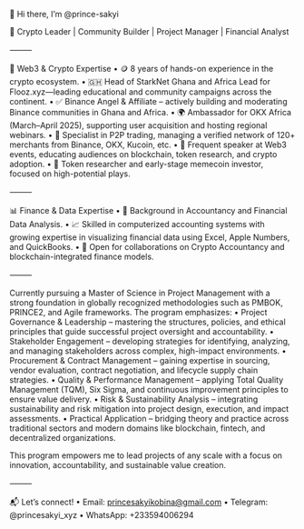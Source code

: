 👋 Hi there, I’m @prince-sakyi

🔹 Crypto Leader | Community Builder | Project Manager | Financial Analyst

⸻

🧠 Web3 & Crypto Expertise
	•	🪙 8 years of hands-on experience in the crypto ecosystem.
	•	🇬🇭 Head of StarkNet Ghana and Africa Lead for Flooz.xyz—leading educational and community campaigns across the continent.
	•	✅ Binance Angel & Affiliate – actively building and moderating Binance communities in Ghana and Africa.
	•	🌍 Ambassador for OKX Africa (March–April 2025), supporting user acquisition and hosting regional webinars.
	•	🧩 Specialist in P2P trading, managing a verified network of 120+ merchants from Binance, OKX, Kucoin, etc.
	•	📢 Frequent speaker at Web3 events, educating audiences on blockchain, token research, and crypto adoption.
	•	🚀 Token researcher and early-stage memecoin investor, focused on high-potential plays.

⸻

📊 Finance & Data Expertise
	•	🧾 Background in Accountancy and Financial Data Analysis.
	•	📈 Skilled in computerized accounting systems with growing expertise in visualizing financial data using Excel, Apple Numbers, and QuickBooks.
	•	💼 Open for collaborations on Crypto Accountancy and blockchain-integrated finance models.

⸻

Currently pursuing a Master of Science in Project Management with a strong foundation in globally recognized methodologies such as PMBOK, PRINCE2, and Agile frameworks. The program emphasizes:
	•	Project Governance & Leadership – mastering the structures, policies, and ethical principles that guide successful project oversight and accountability.
	•	Stakeholder Engagement – developing strategies for identifying, analyzing, and managing stakeholders across complex, high-impact environments.
	•	Procurement & Contract Management – gaining expertise in sourcing, vendor evaluation, contract negotiation, and lifecycle supply chain strategies.
	•	Quality & Performance Management – applying Total Quality Management (TQM), Six Sigma, and continuous improvement principles to ensure value delivery.
	•	Risk & Sustainability Analysis – integrating sustainability and risk mitigation into project design, execution, and impact assessments.
	•	Practical Application – bridging theory and practice across traditional sectors and modern domains like blockchain, fintech, and decentralized organizations.

This program empowers me to lead projects of any scale with a focus on innovation, accountability, and sustainable value creation.

⸻

📬 Let’s connect!
	•	Email: princesakyikobina@gmail.com
	•	Telegram: @princesakyi_xyz
	•	WhatsApp: +233594006294
